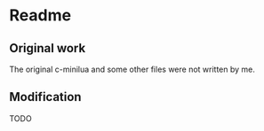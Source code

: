 # Readme

## Original work

The original c-minilua and some other files were not written by me.

## Modification

TODO
